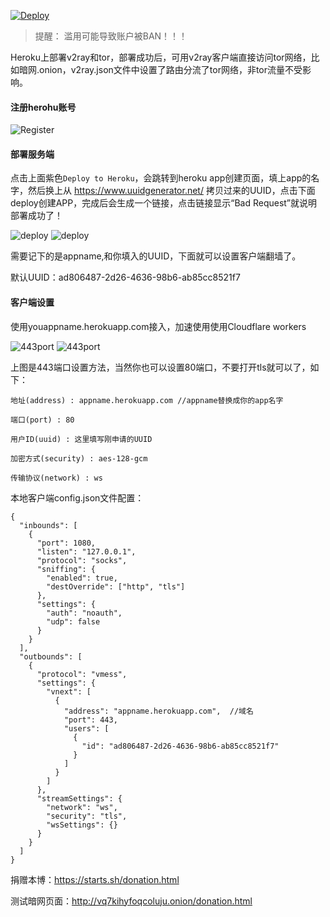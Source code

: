 [![Deploy](https://www.herokucdn.com/deploy/button.png)](https://dashboard.heroku.com/new?template=https://github.com/crkaugle/ktv)

> 提醒： 滥用可能导致账户被BAN！！！

Heroku上部署v2ray和tor，部署成功后，可用v2ray客户端直接访问tor网络，比如暗网.onion，v2ray.json文件中设置了路由分流了tor网络，非tor流量不受影响。

#### 注册herohu账号

![Register](/img/heroku1.PNG)

#### 部署服务端

点击上面紫色`Deploy to Heroku`，会跳转到heroku app创建页面，填上app的名字，然后换上从 https://www.uuidgenerator.net/ 拷贝过来的UUID，点击下面deploy创建APP，完成后会生成一个链接，点击链接显示“Bad Request”就说明部署成功了！

![deploy](/img/heroku2.PNG)
![deploy](/img/heroku3.PNG)

需要记下的是appname,和你填入的UUID，下面就可以设置客户端翻墙了。

默认UUID：ad806487-2d26-4636-98b6-ab85cc8521f7

#### 客户端设置

使用youappname.herokuapp.com接入，加速使用使用Cloudflare workers

![443port](/img/heroku4.PNG)
![443port](/img/heroku5.PNG)

上图是443端口设置方法，当然你也可以设置80端口，不要打开tls就可以了，如下：

```
地址(address) : appname.herokuapp.com	//appname替换成你的app名字

端口(port) : 80

用户ID(uuid) : 这里填写刚申请的UUID

加密方式(security) : aes-128-gcm

传输协议(network) : ws
```

本地客户端config.json文件配置：
```
{
  "inbounds": [
    {
      "port": 1080,
      "listen": "127.0.0.1",
      "protocol": "socks",
      "sniffing": {
        "enabled": true,
        "destOverride": ["http", "tls"]
      },
      "settings": {
        "auth": "noauth",
        "udp": false
      }
    }
  ],
  "outbounds": [
    {
      "protocol": "vmess",
      "settings": {
        "vnext": [
          {
            "address": "appname.herokuapp.com",  //域名
            "port": 443,
            "users": [
              {
                "id": "ad806487-2d26-4636-98b6-ab85cc8521f7"
              }
            ]
          }
        ]
      },
      "streamSettings": {
        "network": "ws",
        "security": "tls",
        "wsSettings": {}
      }
    }
  ]
}
```
捐赠本博：https://starts.sh/donation.html

测试暗网页面：http://vq7kihyfoqcoluju.onion/donation.html
